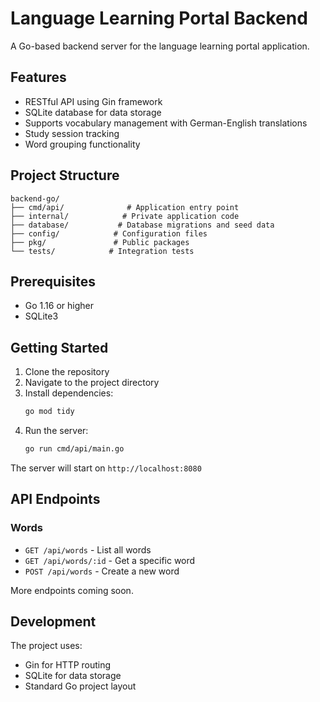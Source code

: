 # Language Learning Portal Backend

A Go-based backend server for the language learning portal application.

## Features

- RESTful API using Gin framework
- SQLite database for data storage
- Supports vocabulary management with German-English translations
- Study session tracking
- Word grouping functionality

## Project Structure

```
backend-go/
├── cmd/api/              # Application entry point
├── internal/            # Private application code
├── database/           # Database migrations and seed data
├── config/            # Configuration files
├── pkg/               # Public packages
└── tests/            # Integration tests
```

## Prerequisites

- Go 1.16 or higher
- SQLite3

## Getting Started

1. Clone the repository
2. Navigate to the project directory
3. Install dependencies:
   ```bash
   go mod tidy
   ```
4. Run the server:
   ```bash
   go run cmd/api/main.go
   ```

The server will start on `http://localhost:8080`

## API Endpoints

### Words

- `GET /api/words` - List all words
- `GET /api/words/:id` - Get a specific word
- `POST /api/words` - Create a new word

More endpoints coming soon.

## Development

The project uses:
- Gin for HTTP routing
- SQLite for data storage
- Standard Go project layout
